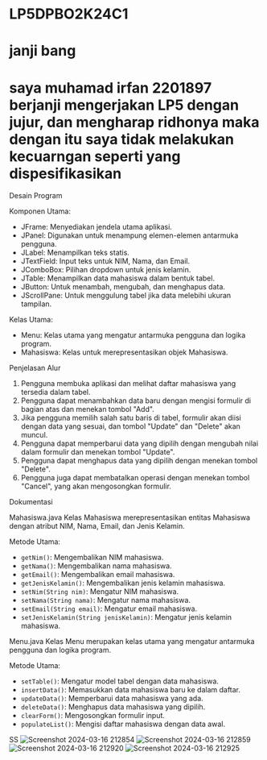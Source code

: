 # LP5DPBO2K24C1
# janji bang
# saya muhamad irfan 2201897 berjanji mengerjakan LP5 dengan jujur, dan mengharap ridhonya maka dengan itu saya tidak melakukan kecuarngan seperti yang dispesifikasikan

 Desain Program

 Komponen Utama:
- JFrame: Menyediakan jendela utama aplikasi.
- JPanel: Digunakan untuk menampung elemen-elemen antarmuka pengguna.
- JLabel: Menampilkan teks statis.
- JTextField: Input teks untuk NIM, Nama, dan Email.
- JComboBox: Pilihan dropdown untuk jenis kelamin.
- JTable: Menampilkan data mahasiswa dalam bentuk tabel.
- JButton: Untuk menambah, mengubah, dan menghapus data.
- JScrollPane: Untuk menggulung tabel jika data melebihi ukuran tampilan.

 Kelas Utama:
- Menu: Kelas utama yang mengatur antarmuka pengguna dan logika program.
- Mahasiswa: Kelas untuk merepresentasikan objek Mahasiswa.

 Penjelasan Alur

1. Pengguna membuka aplikasi dan melihat daftar mahasiswa yang tersedia dalam tabel.
2. Pengguna dapat menambahkan data baru dengan mengisi formulir di bagian atas dan menekan tombol "Add".
3. Jika pengguna memilih salah satu baris di tabel, formulir akan diisi dengan data yang sesuai, dan tombol "Update" dan "Delete" akan muncul.
4. Pengguna dapat memperbarui data yang dipilih dengan mengubah nilai dalam formulir dan menekan tombol "Update".
5. Pengguna dapat menghapus data yang dipilih dengan menekan tombol "Delete".
6. Pengguna juga dapat membatalkan operasi dengan menekan tombol "Cancel", yang akan mengosongkan formulir.

 Dokumentasi

 Mahasiswa.java
Kelas Mahasiswa merepresentasikan entitas Mahasiswa dengan atribut NIM, Nama, Email, dan Jenis Kelamin.

Metode Utama:
- `getNim()`: Mengembalikan NIM mahasiswa.
- `getNama()`: Mengembalikan nama mahasiswa.
- `getEmail()`: Mengembalikan email mahasiswa.
- `getJenisKelamin()`: Mengembalikan jenis kelamin mahasiswa.
- `setNim(String nim)`: Mengatur NIM mahasiswa.
- `setNama(String nama)`: Mengatur nama mahasiswa.
- `setEmail(String email)`: Mengatur email mahasiswa.
- `setJenisKelamin(String jenisKelamin)`: Mengatur jenis kelamin mahasiswa.

 Menu.java
Kelas Menu merupakan kelas utama yang mengatur antarmuka pengguna dan logika program.

Metode Utama:
- `setTable()`: Mengatur model tabel dengan data mahasiswa.
- `insertData()`: Memasukkan data mahasiswa baru ke dalam daftar.
- `updateData()`: Memperbarui data mahasiswa yang ada.
- `deleteData()`: Menghapus data mahasiswa yang dipilih.
- `clearForm()`: Mengosongkan formulir input.
- `populateList()`: Mengisi daftar mahasiswa dengan data awal.


SS 
![Screenshot 2024-03-16 212854](https://github.com/mhmdirfn01/LP5DPBO2K24C1/assets/145920545/8eb45781-dac5-4f5b-8994-c806dde10841)
![Screenshot 2024-03-16 212859](https://github.com/mhmdirfn01/LP5DPBO2K24C1/assets/145920545/38d32df4-ce25-4f35-bf1f-90410e449854)
![Screenshot 2024-03-16 212920](https://github.com/mhmdirfn01/LP5DPBO2K24C1/assets/145920545/e05bf361-82fe-4054-b0ad-d6f5a9b388f0)
![Screenshot 2024-03-16 212925](https://github.com/mhmdirfn01/LP5DPBO2K24C1/assets/145920545/96133e1b-11a7-4250-9fca-f15843c8abae)

